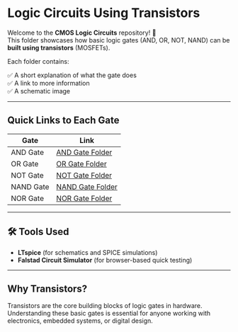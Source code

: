 
# Logic Circuits Using Transistors

Welcome to the **CMOS Logic Circuits** repository! 🎉  
This folder showcases how basic logic gates (AND, OR, NOT, NAND) can be **built using transistors** (MOSFETs).

Each folder contains:

✅ A short explanation of what the gate does  
✅ A link to more information  
✅  A schematic image

---

## Quick Links to Each Gate

| Gate | Link |
|--|--|
| AND Gate | [AND Gate Folder](./CMOS_AND_Gate) |
| OR Gate | [OR Gate Folder](./CMOS_OR_Gate) |
| NOT Gate | [NOT Gate Folder](./CMOS_NOT_Gate) |
| NAND Gate | [NAND Gate Folder](./CMOS_NAND_Gate) |
| NOR Gate | [NOR Gate Folder](./CMOS_NOR_Gate) |



---

## 🛠️  Tools Used

- **LTspice** (for schematics and SPICE simulations)
- **Falstad Circuit Simulator** (for browser-based quick testing)
  

---

## Why Transistors?

Transistors are the core building blocks of logic gates in hardware. Understanding these basic gates is essential for anyone working with electronics, embedded systems, or digital design.


